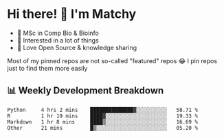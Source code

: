 # Hi there! 👋 I'm Matchy

- 🧬 MSc in Comp Bio & Bioinfo
- 🎈 Interested in a lot of things
- 💜 Love Open Source & knowledge sharing

Most of my pinned repos are not so-called "featured" repos 😂 I pin repos just to find them more easily

## 📊 Weekly Development Breakdown

<!--START_SECTION:waka-->

```text
Python     4 hrs 2 mins    ██████████████▓░░░░░░░░░░   58.71 %
R          1 hr 19 mins    ████▓░░░░░░░░░░░░░░░░░░░░   19.33 %
Markdown   1 hr 8 mins     ████▒░░░░░░░░░░░░░░░░░░░░   16.69 %
Other      21 mins         █▒░░░░░░░░░░░░░░░░░░░░░░░   05.20 %
```

<!--END_SECTION:waka-->
